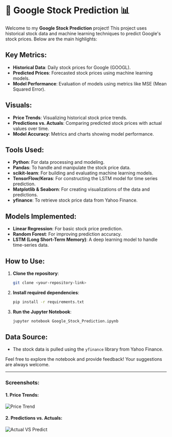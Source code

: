 # 🚀 Google Stock Prediction 📊

Welcome to my **Google Stock Prediction** project! This project uses historical stock data and machine learning techniques to predict Google's stock prices. Below are the main highlights:

## Key Metrics:
- **Historical Data**: Daily stock prices for Google (GOOGL).
- **Predicted Prices**: Forecasted stock prices using machine learning models.
- **Model Performance**: Evaluation of models using metrics like MSE (Mean Squared Error).

## Visuals:
- **Price Trends**: Visualizing historical stock price trends.
- **Predictions vs. Actuals**: Comparing predicted stock prices with actual values over time.
- **Model Accuracy**: Metrics and charts showing model performance.

## Tools Used:
- **Python**: For data processing and modeling.
- **Pandas**: To handle and manipulate the stock price data.
- **scikit-learn**: For building and evaluating machine learning models.
- **TensorFlow/Keras**: For constructing the LSTM model for time series prediction.
- **Matplotlib & Seaborn**: For creating visualizations of the data and predictions.
- **yfinance**: To retrieve stock price data from Yahoo Finance.

## Models Implemented:
- **Linear Regression**: For basic stock price prediction.
- **Random Forest**: For improving prediction accuracy.
- **LSTM (Long Short-Term Memory)**: A deep learning model to handle time-series data.

## How to Use:
1. **Clone the repository**:
    ```bash
    git clone <your-repository-link>
    ```

2. **Install required dependencies**:
    ```bash
    pip install -r requirements.txt
    ```

3. **Run the Jupyter Notebook**:
    ```bash
    jupyter notebook Google_Stock_Prediction.ipynb
    ```

## Data Source:
- The stock data is pulled using the `yfinance` library from Yahoo Finance.

Feel free to explore the notebook and provide feedback! Your suggestions are always welcome.

---

### Screenshots:

#### 1. Price Trends:
![Price Trend](https://github.com/user-attachments/assets/3c63f049-b2db-4235-ad2e-04254be57cc3)


#### 2. Predictions vs. Actuals:
![Actual VS Predict](https://github.com/user-attachments/assets/b5a26c60-97bf-445c-9bdb-2ab14bda16e2)




